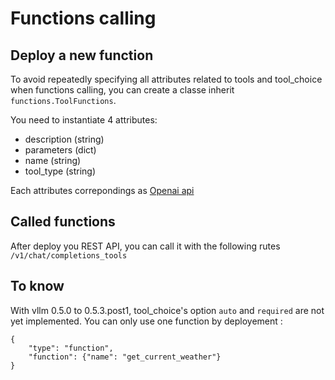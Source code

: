 # Functions calling

## Deploy a new function
To avoid repeatedly specifying all attributes related to tools and tool_choice when functions calling, you can create a classe inherit ```functions.ToolFunctions```.

You need to instantiate 4 attributes: 
 - description (string)
 - parameters (dict)
 - name (string)
 - tool_type (string) 

Each attributes correpondings as [Openai api](https://platform.openai.com/docs/api-reference/chat/create#chat-create-tools)

## Called functions
After deploy you REST API, you can call it with the following rutes ```/v1/chat/completions_tools```

## To know

With vllm 0.5.0 to 0.5.3.post1, tool_choice's option ```auto``` and ```required``` are not yet implemented. You can only use one function by deployement : 

```
{
    "type": "function",
    "function": {"name": "get_current_weather"}
}
```

